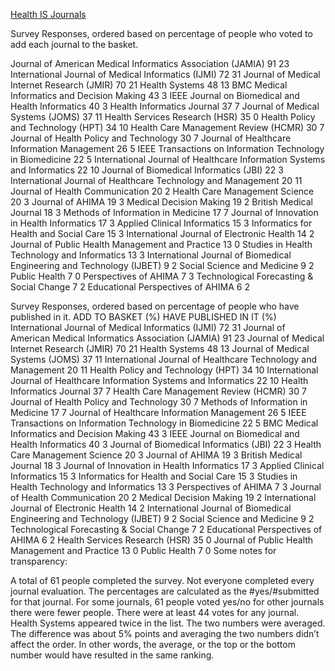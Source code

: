 [Health IS Journals](http://www.aissighealth.com/wordpress/health-is-journals/)

Survey Responses, ordered based on percentage of people who voted to add each journal to the basket.


Journal of American Medical Informatics Association (JAMIA)	91	23
International Journal of Medical Informatics (IJMI)	72	31
Journal of Medical Internet Research (JMIR)	70	21
Health Systems	48	13
BMC Medical Informatics and Decision Making	43	3
IEEE Journal on Biomedical and Health Informatics	40	3
Health Informatics Journal	37	7
Journal of Medical Systems (JOMS)	37	11
Health Services Research (HSR)	35	0
Health Policy and Technology (HPT)	34	10
Health Care Management Review (HCMR)	30	7
Journal of Health Policy and Technology	30	7
Journal of Healthcare Information Management	26	5
IEEE Transactions on Information Technology in Biomedicine	22	5
International Journal of Healthcare Information Systems and Informatics	22	10
Journal of Biomedical Informatics (JBI)	22	3
International Journal of Healthcare Technology and Management	20	11
Journal of Health Communication	20	2
Health Care Management Science	20	3
Journal of AHIMA	19	3
Medical Decision Making	19	2
British Medical Journal	18	3
Methods of Information in Medicine	17	7
Journal of Innovation in Health Informatics	17	3
Applied Clinical Informatics	15	3
Informatics for Health and Social Care	15	3
International Journal of Electronic Health	14	2
Journal of Public Health Management and Practice	13	0
Studies in Health Technology and Informatics	13	3
International Journal of Biomedical Engineering and Technology (IJBET)	9	2
Social Science and Medicine	9	2
Public Health	7	0
Perspectives of AHIMA	7	3
Technological Forecasting & Social Change	7	2
Educational Perspectives of AHIMA	6	2
 
Survey Responses, ordered based on percentage of people who have published in it.
ADD TO BASKET (%)	HAVE PUBLISHED IN IT (%)
International Journal of Medical Informatics (IJMI)	72	31
Journal of American Medical Informatics Association (JAMIA)	91	23
Journal of Medical Internet Research (JMIR)	70	21
Health Systems	48	13
Journal of Medical Systems (JOMS)	37	11
International Journal of Healthcare Technology and Management	20	11
Health Policy and Technology (HPT)	34	10
International Journal of Healthcare Information Systems and Informatics	22	10
Health Informatics Journal	37	7
Health Care Management Review (HCMR)	30	7
Journal of Health Policy and Technology	30	7
Methods of Information in Medicine	17	7
Journal of Healthcare Information Management	26	5
IEEE Transactions on Information Technology in Biomedicine	22	5
BMC Medical Informatics and Decision Making	43	3
IEEE Journal on Biomedical and Health Informatics	40	3
Journal of Biomedical Informatics (JBI)	22	3
Health Care Management Science	20	3
Journal of AHIMA	19	3
British Medical Journal	18	3
Journal of Innovation in Health Informatics	17	3
Applied Clinical Informatics	15	3
Informatics for Health and Social Care	15	3
Studies in Health Technology and Informatics	13	3
Perspectives of AHIMA	7	3
Journal of Health Communication	20	2
Medical Decision Making	19	2
International Journal of Electronic Health	14	2
International Journal of Biomedical Engineering and Technology (IJBET)	9	2
Social Science and Medicine	9	2
Technological Forecasting & Social Change	7	2
Educational Perspectives of AHIMA	6	2
Health Services Research (HSR)	35	0
Journal of Public Health Management and Practice	13	0
Public Health	7	0
Some notes for transparency:

A total of 61 people completed the survey. Not everyone completed every journal evaluation. The percentages are calculated as the #yes/#submitted for that journal. For some journals, 61 people voted yes/no for other journals there were fewer people. There were at least 44 votes for any journal.
Health Systems appeared twice in the list. The two numbers were averaged. The difference was about 5% points and averaging the two numbers didn’t affect the order. In other words, the average, or the top or the bottom number would have resulted in the same ranking.
